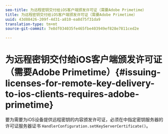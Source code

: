 ```yaml
---
seo-title: 为远程密钥交付给iOS客户端颁发许可证（需要Adobe Primetime）
title: 为远程密钥交付给iOS客户端颁发许可证（需要Adobe Primetime）
uuid: 43d88426-209f-4d31-a810-ea8d75f31da9
translation-type: tm+mt
source-git-commit: 7e8df034035fe465fbe403949ef828e7811ced2e

---
```



# 为远程密钥交付给iOS客户端颁发许可证（需要Adobe Primetime）{#issuing-licenses-for-remote-key-delivery-to-ios-clients-requires-adobe-primetime}

要为需要为iOS设备提供远程密钥的内容颁发许可证，必须在中指定密钥服务器的许可证服务器证书 `HandlerConfiguration.setKeyServerCertificate()`。
